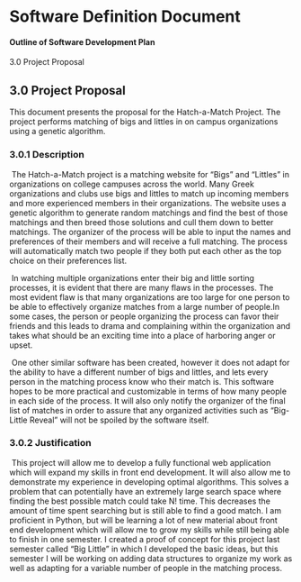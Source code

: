 # Software Definition Document

#### Outline of Software Development Plan

3.0 Project Proposal

## 3.0 Project Proposal

This document presents the proposal for the Hatch-a-Match Project. The project performs matching of bigs and littles in on campus organizations using a genetic algorithm.

### 3.0.1 Description

​	The Hatch-a-Match project is a matching website for “Bigs” and “Littles” in organizations on college campuses across the world. Many Greek organizations and clubs use bigs and littles to match up incoming members and more experienced members in their organizations. The website uses a genetic algorithm to generate random matchings and find the best of those matchings and then breed those solutions and cull them down to better matchings. The organizer of the process will be able to input the names and preferences of their members and will receive a full matching. The process will automatically match two people if they both put each other as the top choice on their preferences list. 

​	In watching multiple organizations enter their big and little sorting processes, it is evident that there are many flaws in the processes. The most evident flaw is that many organizations are too large for one person to be able to effectively organize matches from a large number of people.In some cases, the person or people organizing the process can favor their friends and this leads to drama and complaining within the organization and takes what should be an exciting time into a place of harboring anger or upset.

​	One other similar software has been created, however it does not adapt for the ability to have a different number of bigs and littles, and lets every person in the matching process know who their match is. This software hopes to be more practical and customizable in terms of how many people in each side of the process. It will also only notify the organizer of the final list of matches in order to assure that any organized activities such as “Big-Little Reveal” will not be spoiled by the software itself.

### 3.0.2 Justification

​	This project will allow me to develop a fully functional web application which will expand my skills in front end development. It will also allow me to demonstrate my experience in developing optimal algorithms. This solves a problem that can potentially have an extremely large search space where finding the best possible match could take N! time. This decreases the amount of time spent searching but is still able to find a good match. I am proficient in Python, but will be learning a lot of new material about front end development which will allow me to grow my skills while still being able to finish in one semester. I created a proof of concept for this project last semester called “Big Little” in which I developed the basic ideas, but this semester I will be working on adding data structures to organize my work as well as adapting for a variable number of people in the matching process. 

